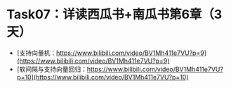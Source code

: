 # Task07：详读西瓜书+南瓜书第6章（3天）
- [支持向量机：https://www.bilibili.com/video/BV1Mh411e7VU?p=9](https://www.bilibili.com/video/BV1Mh411e7VU?p=9)
- [软间隔与支持向量回归：https://www.bilibili.com/video/BV1Mh411e7VU?p=10](https://www.bilibili.com/video/BV1Mh411e7VU?p=10)